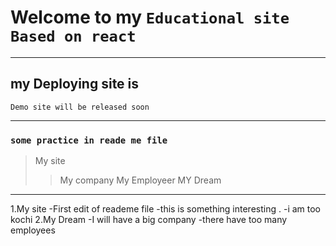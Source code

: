 # Welcome to my `Educational site Based on react` 
--------------------------------------------------------------

## my Deploying site is 
    Demo site will be released soon
----------------------------------------------------------------

### `some practice in reade me file`
>My site
>>My company
>>My Employeer
>> MY Dream
---------------------------------------------------------------------------------
1.My site 
  -First edit of reademe file 
  -this is something interesting . 
  -i am too kochi
2.My Dream 
  -I will have a big company
  -there have too many employees
